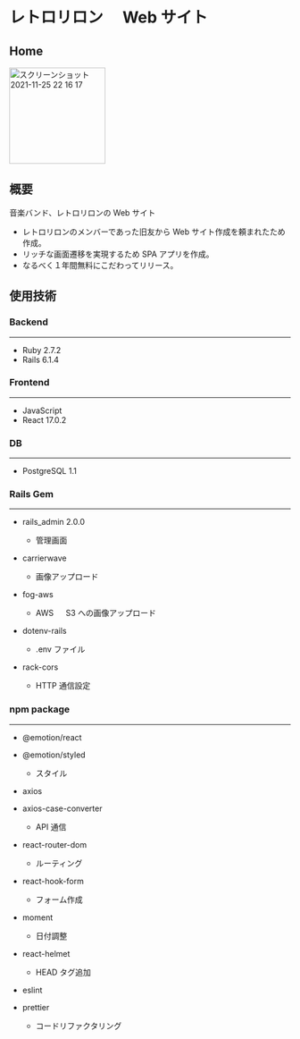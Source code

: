 # レトロリロン　 Web サイト

## Home

<img width="172" alt="スクリーンショット 2021-11-25 22 16 17" src="https://user-images.githubusercontent.com/66903388/143448386-1e0204fe-1fec-44f9-b62b-51870c4cdee0.png">

## 概要

音楽バンド、レトロリロンの Web サイト

- レトロリロンのメンバーであった旧友から Web サイト作成を頼まれたため作成。
- リッチな画面遷移を実現するため SPA アプリを作成。
- なるべく１年間無料にこだわってリリース。

## 使用技術

### Backend

---

- Ruby 2.7.2
- Rails 6.1.4

### Frontend

---

- JavaScript
- React 17.0.2

### DB

---

- PostgreSQL 1.1

### Rails Gem

---

- rails_admin 2.0.0

  - 管理画面

- carrierwave

  - 画像アップロード

- fog-aws

  - AWS 　 S3 への画像アップロード

- dotenv-rails

  - .env ファイル

- rack-cors
  - HTTP 通信設定

### npm package

---

- @emotion/react
- @emotion/styled

  - スタイル

- axios
- axios-case-converter

  - API 通信

- react-router-dom

  - ルーティング

- react-hook-form

  - フォーム作成

- moment

  - 日付調整

- react-helmet

  - HEAD タグ追加

- eslint
- prettier
  - コードリファクタリング

